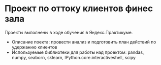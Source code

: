 # Проект по оттоку клиентов финес зала

Проекты выполнены в ходе обучения в Яндекс.Практикуме.

* Описание поекта: провести анализ и подготовить план действий по удержанию клиентов
* Используемые библиотеки для работы над проектом: pandas, numpy, seaborn, sklearn, IPython.core.interactiveshell, scipy
